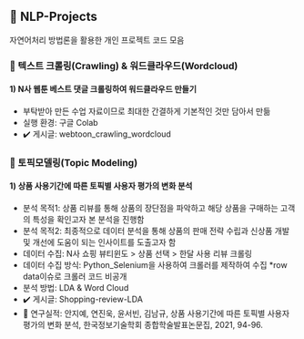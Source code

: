 ## 📂 NLP-Projects
자연어처리 방법론을 활용한 개인 프로젝트 코드 모음


### 📌 텍스트 크롤링(Crawling) & 워드클라우드(Wordcloud)
#### 1) N사 웹툰 베스트 댓글 크롤링하여 워드클라우드 만들기
- 부탁받아 만든 수업 자료이므로 최대한 간결하게 기본적인 것만 담아서 만듦 
- 실행 환경: 구글 Colab 
- ✔️ 게시글: webtoon_crawling_wordcloud

### 📌 토픽모델링(Topic Modeling)
#### 1) 상품 사용기간에 따른 토픽별 사용자 평가의 변화 분석
- 분석 목적1: 상품 리뷰를 통해 상품의 장단점을 파악하고 해당 상품을 구매하는 고객의 특성을 확인고자 본 분석을 진행함 
- 분석 목적2: 최종적으로 데이터 분석을 통해 상품의 판매 전략 수립과 신상품 개발 및 개선에 도움이 되는 인사이트를 도출고자 함
- 데이터 수집: N사 쇼핑 뷰티윈도 > 상품 선택 > 한달 사용 리뷰 크롤링
- 데이터 수집 방식: Python_Selenium을 사용하여 크롤러를 제작하여 수집 *row data이슈로 크롤러 코드 비공개
- 분석 방법: LDA & Word Cloud
- ✔️ 게시글: Shopping-review-LDA
- 💎 연구실적: 안지예, 연진욱, 윤서빈, 김남규, 상품 사용기간에 따른 토픽별 사용자 평가의 변화 분석, 한국정보기술학회 종합학술발표논문집, 2021, 94-96.
